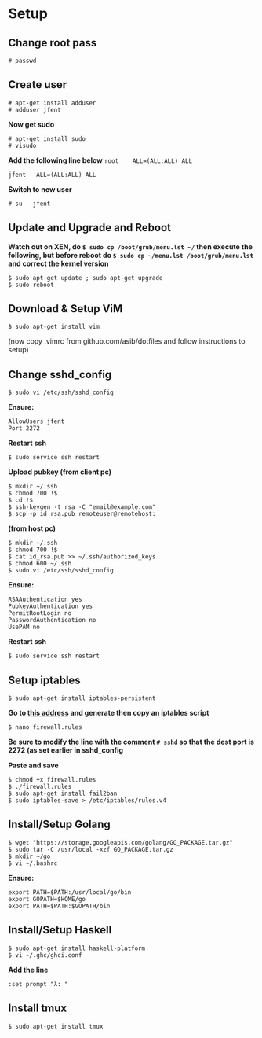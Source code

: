 Setup
=====

Change root pass
----------------
```
# passwd
```

Create user
-----------
```
# apt-get install adduser
# adduser jfent
```

**Now get sudo**
```
# apt-get install sudo
# visudo
```

**Add the following line below** `root    ALL=(ALL:ALL) ALL`
```
jfent   ALL=(ALL:ALL) ALL
```

**Switch to new user**
```
# su - jfent
```

Update and Upgrade and Reboot
-----------------------------
**Watch out on XEN, do `$ sudo cp /boot/grub/menu.lst ~/` then execute the following, but before reboot do `$ sudo cp ~/menu.lst /boot/grub/menu.lst` and correct the kernel version**
```
$ sudo apt-get update ; sudo apt-get upgrade
$ sudo reboot
```

Download & Setup ViM
--------------------
```
$ sudo apt-get install vim
```

(now copy .vimrc from github.com/asib/dotfiles and follow instructions to setup)

Change sshd_config
------------------
```
$ sudo vi /etc/ssh/sshd_config
```

**Ensure:**

```
AllowUsers jfent
Port 2272
```

**Restart ssh**
```
$ sudo service ssh restart
```

**Upload pubkey (from client pc)**
```
$ mkdir ~/.ssh
$ chmod 700 !$
$ cd !$
$ ssh-keygen -t rsa -C "email@example.com"
$ scp -p id_rsa.pub remoteuser@remotehost:
```

**(from host pc)**
```
$ mkdir ~/.ssh
$ chmod 700 !$
$ cat id_rsa.pub >> ~/.ssh/authorized_keys
$ chmod 600 ~/.ssh
$ sudo vi /etc/ssh/sshd_config
```

**Ensure:**

```
RSAAuthentication yes
PubkeyAuthentication yes
PermitRootLogin no
PasswordAuthentication no
UsePAM no
```

**Restart ssh**
```
$ sudo service ssh restart
```

Setup iptables
--------------
```
$ sudo apt-get install iptables-persistent
```

**Go to [this address](http://www.slackware.com/~alien/efg/index.php) and generate then copy an iptables script**
```
$ nano firewall.rules
```
**Be sure to modify the line with the comment `# sshd` so that the dest port is 2272 (as set earlier in sshd_config**

**Paste and save**
```
$ chmod +x firewall.rules
$ ./firewall.rules
$ sudo apt-get install fail2ban
$ sudo iptables-save > /etc/iptables/rules.v4
```

Install/Setup Golang
--------------------
```
$ wget "https://storage.googleapis.com/golang/GO_PACKAGE.tar.gz"
$ sudo tar -C /usr/local -xzf GO_PACKAGE.tar.gz
$ mkdir ~/go
$ vi ~/.bashrc
```
**Ensure:**
```
export PATH=$PATH:/usr/local/go/bin
export GOPATH=$HOME/go
export PATH=$PATH:$GOPATH/bin
```

Install/Setup Haskell
---------------------
```
$ sudo apt-get install haskell-platform
$ vi ~/.ghc/ghci.conf
```
**Add the line**
```
:set prompt "λ: "
```

Install tmux
------------
```
$ sudo apt-get install tmux
```
